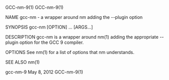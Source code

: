 GCC-nm-9(1)                                                                                                                                                                                       GCC-nm-9(1)

NAME
       gcc-nm - a wrapper around nm adding the --plugin option

SYNOPSIS
       gcc-nm [OPTION] ... [ARGS...]

DESCRIPTION
       gcc-nm is a wrapper around nm(1) adding the appropriate --plugin option for the GCC 9 compiler.

OPTIONS
       See nm(1) for a list of options that nm understands.

SEE ALSO
       nm(1)

gcc-nm-9                                                                                         May 8, 2012                                                                                      GCC-nm-9(1)
